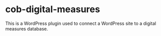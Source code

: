 # cob-digital-measures
This is a WordPress plugin used to connect a WordPress site to a digital measures database.
